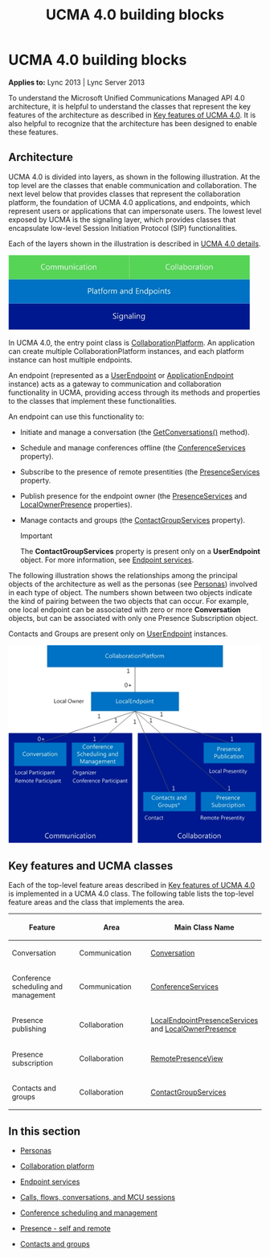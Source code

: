 ﻿---
title: UCMA 4.0 building blocks
TOCTitle: UCMA 4.0 building blocks
ms:assetid: 8ca81f41-3f8c-427c-a9a4-18d16672a725
ms:mtpsurl: https://msdn.microsoft.com/en-us/library/Dn465945(v=office.15)
ms:contentKeyID: 57102661
ms.date: 07/25/2014
mtps_version: v=office.15
---

# UCMA 4.0 building blocks


**Applies to:** Lync 2013 | Lync Server 2013



To understand the Microsoft Unified Communications Managed API 4.0 architecture, it is helpful to understand the classes that represent the key features of the architecture as described in [Key features of UCMA 4.0](key-features-of-ucma-4-0.md). It is also helpful to recognize that the architecture has been designed to enable these features.

## Architecture

UCMA 4.0 is divided into layers, as shown in the following illustration. At the top level are the classes that enable communication and collaboration. The next level below that provides classes that represent the collaboration platform, the foundation of UCMA 4.0 applications, and endpoints, which represent users or applications that can impersonate users. The lowest level exposed by UCMA is the signaling layer, which provides classes that encapsulate low-level Session Initiation Protocol (SIP) functionalities.

Each of the layers shown in the illustration is described in [UCMA 4.0 details](ucma-4-0-details.md).

![Major components of UCMA 4.0](images/Dn465945.UCMA-Blocks(Office.15).jpg "Major components of UCMA 4.0")

In UCMA 4.0, the entry point class is [CollaborationPlatform](https://msdn.microsoft.com/en-us/library/hh385176\(v=office.15\)). An application can create multiple CollaborationPlatform instances, and each platform instance can host multiple endpoints.

An endpoint (represented as a [UserEndpoint](https://msdn.microsoft.com/en-us/library/hh348819\(v=office.15\)) or [ApplicationEndpoint](https://msdn.microsoft.com/en-us/library/hh384825\(v=office.15\)) instance) acts as a gateway to communication and collaboration functionality in UCMA, providing access through its methods and properties to the classes that implement these functionalities.

An endpoint can use this functionality to:

  - Initiate and manage a conversation (the [GetConversations()](https://msdn.microsoft.com/en-us/library/hh349978\(v=office.15\)) method).

  - Schedule and manage conferences offline (the [ConferenceServices](https://msdn.microsoft.com/en-us/library/hh161814\(v=office.15\)) property).

  - Subscribe to the presence of remote presentities (the [PresenceServices](https://msdn.microsoft.com/en-us/library/hh384331\(v=office.15\)) property.

  - Publish presence for the endpoint owner (the [PresenceServices](https://msdn.microsoft.com/en-us/library/hh384331\(v=office.15\)) and [LocalOwnerPresence](https://msdn.microsoft.com/en-us/library/hh348476\(v=office.15\)) properties).

  - Manage contacts and groups (the [ContactGroupServices](https://msdn.microsoft.com/en-us/library/hh383122\(v=office.15\)) property).
    

    > [!IMPORTANT]
    > <P>The <STRONG>ContactGroupServices</STRONG> property is present only on a <STRONG>UserEndpoint</STRONG> object. For more information, see <A href="endpoint-services.md">Endpoint services</A>.</P>



The following illustration shows the relationships among the principal objects of the architecture as well as the personas (see [Personas](personas.md)) involved in each type of object. The numbers shown between two objects indicate the kind of pairing between the two objects that can occur. For example, one local endpoint can be associated with zero or more **Conversation** objects, but can be associated with only one Presence Subscription object.

Contacts and Groups are present only on [UserEndpoint](https://msdn.microsoft.com/en-us/library/hh348819\(v=office.15\)) instances.

![Principal objects of the UCMA architecture](images/Dn465945.UcmaArch01(Office.15).jpg "Principal objects of the UCMA architecture")

## Key features and UCMA classes

Each of the top-level feature areas described in [Key features of UCMA 4.0](key-features-of-ucma-4-0.md) is implemented in a UCMA 4.0 class. The following table lists the top-level feature areas and the class that implements the area.

<table>
<colgroup>
<col style="width: 33%" />
<col style="width: 33%" />
<col style="width: 33%" />
</colgroup>
<thead>
<tr class="header">
<th><p>Feature</p></th>
<th><p>Area</p></th>
<th><p>Main Class Name</p></th>
</tr>
</thead>
<tbody>
<tr class="odd">
<td><p>Conversation</p></td>
<td><p>Communication</p></td>
<td><p><a href="https://msdn.microsoft.com/en-us/library/hh349224(v=office.15)">Conversation</a></p></td>
</tr>
<tr class="even">
<td><p>Conference scheduling and management</p></td>
<td><p>Communication</p></td>
<td><p><a href="https://msdn.microsoft.com/en-us/library/hh348907(v=office.15)">ConferenceServices</a></p></td>
</tr>
<tr class="odd">
<td><p>Presence publishing</p></td>
<td><p>Collaboration</p></td>
<td><p><a href="https://msdn.microsoft.com/en-us/library/hh350157(v=office.15)">LocalEndpointPresenceServices</a> and <a href="https://msdn.microsoft.com/en-us/library/hh382370(v=office.15)">LocalOwnerPresence</a></p></td>
</tr>
<tr class="even">
<td><p>Presence subscription</p></td>
<td><p>Collaboration</p></td>
<td><p><a href="https://msdn.microsoft.com/en-us/library/hh381152(v=office.15)">RemotePresenceView</a></p></td>
</tr>
<tr class="odd">
<td><p>Contacts and groups</p></td>
<td><p>Collaboration</p></td>
<td><p><a href="https://msdn.microsoft.com/en-us/library/hh381099(v=office.15)">ContactGroupServices</a></p></td>
</tr>
</tbody>
</table>


## In this section

  - [Personas](personas.md)

  - [Collaboration platform](collaboration-platform.md)

  - [Endpoint services](endpoint-services.md)

  - [Calls, flows, conversations, and MCU sessions](calls-flows-conversations-and-mcu-sessions.md)

  - [Conference scheduling and management](conference-scheduling-and-management.md)

  - [Presence - self and remote](presence-self-and-remote.md)

  - [Contacts and groups](contacts-and-groups.md)

